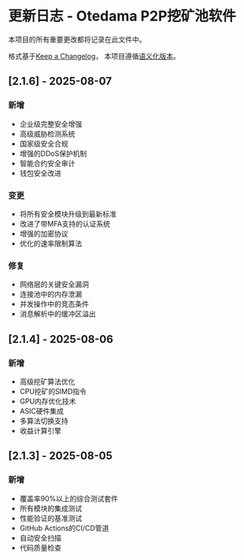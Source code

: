 # 更新日志 - Otedama P2P挖矿池软件

本项目的所有重要更改都将记录在此文件中。

格式基于[Keep a Changelog](https://keepachangelog.com/zh-CN/1.0.0/)，
本项目遵循[语义化版本](https://semver.org/spec/v2.0.0.html)。

## [2.1.6] - 2025-08-07

### 新增
- 企业级完整安全增强
- 高级威胁检测系统
- 国家级安全合规
- 增强的DDoS保护机制
- 智能合约安全审计
- 钱包安全改进

### 变更
- 将所有安全模块升级到最新标准
- 改进了带MFA支持的认证系统
- 增强的加密协议
- 优化的速率限制算法

### 修复
- 网络层的关键安全漏洞
- 连接池中的内存泄漏
- 并发操作中的竞态条件
- 消息解析中的缓冲区溢出

## [2.1.4] - 2025-08-06

### 新增
- 高级挖矿算法优化
- CPU挖矿的SIMD指令
- GPU内存优化技术
- ASIC硬件集成
- 多算法切换支持
- 收益计算引擎

## [2.1.3] - 2025-08-05

### 新增
- 覆盖率90%以上的综合测试套件
- 所有模块的集成测试
- 性能验证的基准测试
- GitHub Actions的CI/CD管道
- 自动安全扫描
- 代码质量检查

